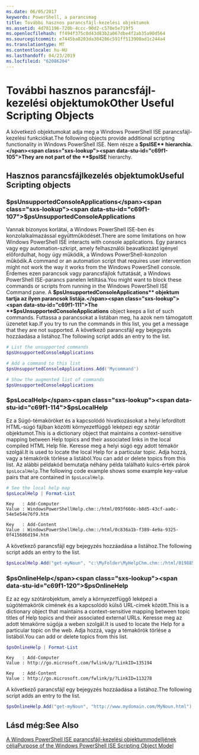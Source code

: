 ```yaml
---
ms.date: 06/05/2017
keywords: PowerShell, a parancsmag
title: További hasznos parancsfájl-kezelési objektumok
ms.assetid: 4d781196-720b-4ccc-90d2-c570e5e719f5
ms.openlocfilehash: ff494f375c0d43d83b2a067dbe4f2ab35a90d564
ms.sourcegitcommit: e7445ba8203da304286c591ff513900ad1c244a4
ms.translationtype: MT
ms.contentlocale: hu-HU
ms.lasthandoff: 04/23/2019
ms.locfileid: "62086204"
---
```

# <a name="other-useful-scripting-objects"></a><span data-ttu-id="c69f1-103">További hasznos parancsfájl-kezelési objektumok</span><span class="sxs-lookup"><span data-stu-id="c69f1-103">Other Useful Scripting Objects</span></span>

<span data-ttu-id="c69f1-104">A következő objektumokat adja meg a Windows PowerShell ISE parancsfájl-kezelési funkciókat.</span><span class="sxs-lookup"><span data-stu-id="c69f1-104">The following objects provide additional scripting functionality in Windows PowerShell ISE.</span></span> <span data-ttu-id="c69f1-105">Nem része a **$psISE** hierarchia.</span><span class="sxs-lookup"><span data-stu-id="c69f1-105">They are not part of the **$psISE** hierarchy.</span></span>

## <a name="useful-scripting-objects"></a><span data-ttu-id="c69f1-106">Hasznos parancsfájlkezelés objektumok</span><span class="sxs-lookup"><span data-stu-id="c69f1-106">Useful Scripting objects</span></span>

### <a name="psunsupportedconsoleapplications"></a><span data-ttu-id="c69f1-107">$psUnsupportedConsoleApplications</span><span class="sxs-lookup"><span data-stu-id="c69f1-107">$psUnsupportedConsoleApplications</span></span>

<span data-ttu-id="c69f1-108">Vannak bizonyos korlátai, a Windows PowerShell ISE-ben és konzolalkalmazással együttműködését.</span><span class="sxs-lookup"><span data-stu-id="c69f1-108">There are some limitations on how Windows PowerShell ISE interacts with console applications.</span></span> <span data-ttu-id="c69f1-109">Egy parancs vagy egy automation-szkript, amely felhasználói beavatkozást igényel előfordulhat, hogy úgy működik, a Windows PowerShell-konzolon működik.</span><span class="sxs-lookup"><span data-stu-id="c69f1-109">A command or an automation script that requires user intervention might not work the way it works from the Windows PowerShell console.</span></span> <span data-ttu-id="c69f1-110">Érdemes ezen parancsok vagy parancsfájlok futtatását, a Windows PowerShell ISE-parancs panelen letiltása.</span><span class="sxs-lookup"><span data-stu-id="c69f1-110">You might want to block these commands or scripts from running in the Windows PowerShell ISE Command pane.</span></span> <span data-ttu-id="c69f1-111">A **$psUnsupportedConsoleApplications** objektum tartja az ilyen parancsok listája.</span><span class="sxs-lookup"><span data-stu-id="c69f1-111">The **$psUnsupportedConsoleApplications** object keeps a list of such commands.</span></span> <span data-ttu-id="c69f1-112">Futtassa a parancsokat a listában meg, ha azok nem támogatott üzenetet kap.</span><span class="sxs-lookup"><span data-stu-id="c69f1-112">If you try to run the commands in this list, you get a message that they are not supported.</span></span> <span data-ttu-id="c69f1-113">A következő parancsfájl egy bejegyzés hozzáadása a listához.</span><span class="sxs-lookup"><span data-stu-id="c69f1-113">The following script adds an entry to the list.</span></span>

```powershell
# List the unsupported commands
$psUnsupportedConsoleApplications

# Add a command to this list
$psUnsupportedConsoleApplications.Add('Mycommand')

# Show the augmented list of commands
$psUnsupportedConsoleApplications
```

### <a name="pslocalhelp"></a><span data-ttu-id="c69f1-114">$psLocalHelp</span><span class="sxs-lookup"><span data-stu-id="c69f1-114">$psLocalHelp</span></span>

<span data-ttu-id="c69f1-115">Ez a Súgó-témaköröket és a kapcsolódó hivatkozásokat a helyi lefordított HTML-súgó fájlban közötti környezetfüggő leképezi egy szótár objektumot.</span><span class="sxs-lookup"><span data-stu-id="c69f1-115">This is a dictionary object that maintains a context-sensitive mapping between Help topics and their associated links in the local compiled HTML Help file.</span></span> <span data-ttu-id="c69f1-116">Keresse meg a helyi súgó egy adott témakör szolgál.</span><span class="sxs-lookup"><span data-stu-id="c69f1-116">It is used to locate the local Help for a particular topic.</span></span> <span data-ttu-id="c69f1-117">Adja hozzá, vagy a témakörök törlése a listából.</span><span class="sxs-lookup"><span data-stu-id="c69f1-117">You can add or delete topics from this list.</span></span> <span data-ttu-id="c69f1-118">Az alábbi példakód bemutatja néhány példa található kulcs-érték párok `$psLocalHelp`.</span><span class="sxs-lookup"><span data-stu-id="c69f1-118">The following code example shows some example key-value pairs that are contained in `$psLocalHelp`.</span></span>

```powershell
# See the local help map
$psLocalHelp | Format-List
```

```output
Key   : Add-Computer
Value : WindowsPowerShellHelp.chm::/html/093f660c-b8d5-43cf-aa0c-54e5e54e76f9.htm

Key   : Add-Content
Value : WindowsPowerShellHelp.chm::/html/0c836a1b-f389-4e9a-9325-0f415686d194.htm
```

<span data-ttu-id="c69f1-119">A következő parancsfájl egy bejegyzés hozzáadása a listához.</span><span class="sxs-lookup"><span data-stu-id="c69f1-119">The following script adds an entry to the list.</span></span>

```powershell
$psLocalHelp.Add("get-myNoun", "c:\MyFolder\MyHelpChm.chm::/html/0198854a-1298-57ae-aa0c-87b5e5a84712.htm")
```

### <a name="psonlinehelp"></a><span data-ttu-id="c69f1-120">$psOnlineHelp</span><span class="sxs-lookup"><span data-stu-id="c69f1-120">$psOnlineHelp</span></span>

<span data-ttu-id="c69f1-121">Ez az egy szótárobjektum, amely a környezetfüggő leképezi a súgótémakörök címének és a kapcsolódó külső URL-címek között.</span><span class="sxs-lookup"><span data-stu-id="c69f1-121">This is a dictionary object that maintains a context-sensitive mapping between topic titles of Help topics and their associated external URLs.</span></span> <span data-ttu-id="c69f1-122">Keresse meg az adott témakörre súgója a weben szolgál.</span><span class="sxs-lookup"><span data-stu-id="c69f1-122">It is used to locate the Help for a particular topic on the web.</span></span> <span data-ttu-id="c69f1-123">Adja hozzá, vagy a témakörök törlése a listából.</span><span class="sxs-lookup"><span data-stu-id="c69f1-123">You can add or delete topics from this list.</span></span>

```powershell
$psOnlineHelp | Format-List
```

```output
Key   : Add-Computer
Value : http://go.microsoft.com/fwlink/p/?LinkID=135194

Key   : Add-Content
Value : http://go.microsoft.com/fwlink/p/?LinkID=113278
```

<span data-ttu-id="c69f1-124">A következő parancsfájl egy bejegyzés hozzáadása a listához.</span><span class="sxs-lookup"><span data-stu-id="c69f1-124">The following script adds an entry to the list.</span></span>

```powershell
$psOnlineHelp.Add("get-myNoun", "http://www.mydomain.com/MyNoun.html")
```

## <a name="see-also"></a><span data-ttu-id="c69f1-125">Lásd még:</span><span class="sxs-lookup"><span data-stu-id="c69f1-125">See Also</span></span>

[<span data-ttu-id="c69f1-126">A Windows PowerShell ISE parancsfájl-kezelési objektummodelljének célja</span><span class="sxs-lookup"><span data-stu-id="c69f1-126">Purpose of the Windows PowerShell ISE Scripting Object Model</span></span>](../components/ise/object-model/Purpose-of-the-Windows-PowerShell-ISE-Scripting-Object-Model.md)